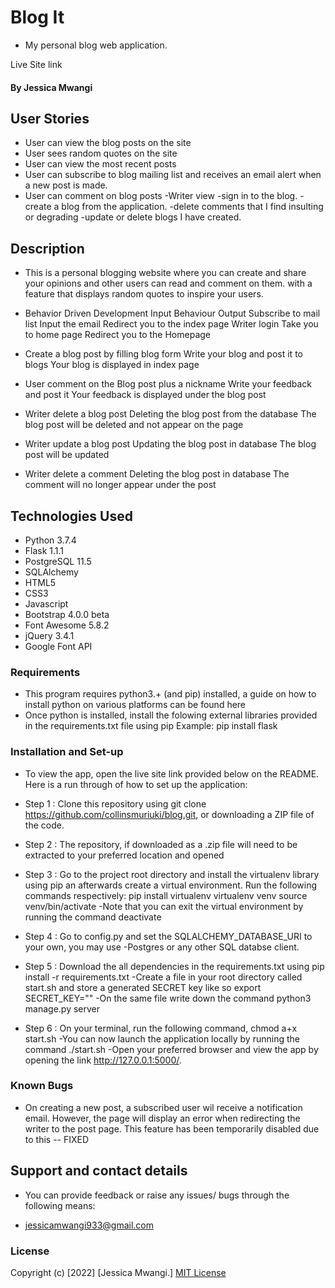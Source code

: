 # Blog It
- My personal blog web application.

Live Site link

#### By Jessica Mwangi

## User Stories
- User can view the blog posts on the site
- User sees random quotes on the site
- User can view the most recent posts
- User can subscribe to blog mailing list and receives an email alert when a new post is made.
- User can comment on blog posts
  -Writer view
  -sign in to the blog.
  -create a blog from the application.
  -delete comments that I find insulting or degrading
 -update or delete blogs I have created.


## Description
 - This is a personal blogging website where you can create and share your opinions and other users can read and comment on them. with a feature that displays random quotes to inspire your users.

- Behavior Driven Development
Input	Behaviour	Output
Subscribe to mail list	Input the email	Redirect you to the index page
Writer login	Take you to home page	Redirect you to the Homepage
- Create a blog post by filling blog form	Write your blog and post it to blogs	Your blog is displayed in index page
- User comment on the Blog post plus a nickname	Write your feedback and post it	Your feedback is displayed under the blog post
- Writer delete a blog post	Deleting the blog post from the database	The blog post will be deleted and not appear on the page
- Writer update a blog post	Updating the blog post in database	The blog post will be updated
- Writer delete a comment	Deleting the blog post in database	The comment will no longer appear under the post

## Technologies Used
- Python 3.7.4
- Flask 1.1.1
- PostgreSQL 11.5
- SQLAlchemy
- HTML5
- CSS3
- Javascript
- Bootstrap 4.0.0 beta
- Font Awesome 5.8.2
- jQuery 3.4.1
- Google Font API


### Requirements


- This program requires python3.+ (and pip) installed, a guide on how to install python on various platforms can be found here
- Once python is installed, install the folowing external libraries provided in the requirements.txt file using pip
Example:
pip install flask

### Installation and Set-up
- To view the app, open the live site link provided below on the README. Here is a run through of how to set up the application:

- Step 1 : Clone this repository using git clone https://github.com/collinsmuriuki/blog.git, or downloading a ZIP file of the code.
- Step 2 : The repository, if downloaded as a .zip file will need to be extracted to your preferred location and opened
- Step 3 : Go to the project root directory and install the virtualenv library using pip an afterwards create a virtual environment. Run the following commands respectively:
pip install virtualenv
virtualenv venv
source venv/bin/activate
-Note that you can exit the virtual environment by running the command deactivate
- Step 4 : Go to config.py and set the SQLALCHEMY_DATABASE_URI to your own, you may use -Postgres or any other SQL databse client.
- Step 5 : Download the all dependencies in the requirements.txt using pip install -r requirements.txt
-Create a file in your root directory called start.sh and store a generated SECRET key like so export SECRET_KEY="<your-key>"
-On the same file write down the command python3 manage.py server
- Step 6 : On your terminal, run the following command, chmod a+x start.sh
-You can now launch the application locally by running the command ./start.sh
-Open your preferred browser and view the app by opening the link http://127.0.0.1:5000/.

### Known Bugs
- On creating a new post, a subscribed user wil receive a notification email. However, the page will display an error when redirecting the writer to the post page. This feature has been temporarily disabled due to this -- FIXED

## Support and contact details
- You can provide feedback or raise any issues/ bugs through the following means:

- jessicamwangi933@gmail.com


### License
Copyright (c) [2022] [Jessica Mwangi.]
[MIT License](https://choosealicense.com/licenses/mit/)